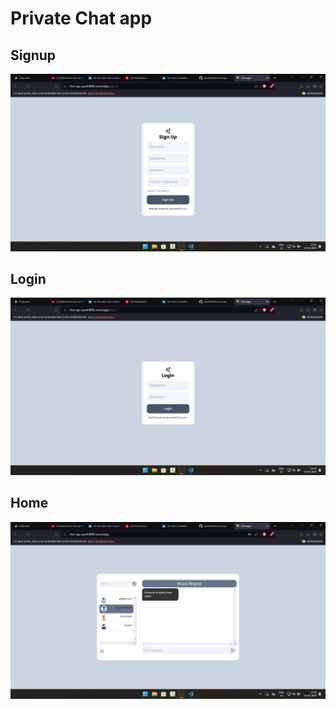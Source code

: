 # Private Chat app

## Signup
<img src="./screenshots/signup.png" alt="Sign up" />

## Login
<img src="./screenshots/login.png" alt="Login" />

## Home
<img src="./screenshots/home.png" alt="Home" />